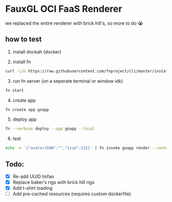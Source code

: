 # FauxGL OCI FaaS Renderer 

we replaced the entire renderer with brick hill's, so more to do :sob:

## how to test

1. install dockah (docker)

2. install fn
```sh
curl -LSs https://raw.githubusercontent.com/fnproject/cli/master/install | sh
```

3. run fn server (on a seperate terminal or window idk)
```sh
fn start
```

4. create app
```sh
fn create app goapp
```

5. deploy app
```sh
fn --verbose deploy --app goapp --local
```

6. test
```sh
echo -n '{"avatarJSON":"","size":512}' | fn invoke goapp render --content-type application/json
```

## Todo:
- [x] Re-add UUID lmfao 
- [x] Replace baker's rigs with brick hill rigs
- [x] Add t-shirt loading
- [ ] Add pre-cached resources (requires custom dockerfile)
